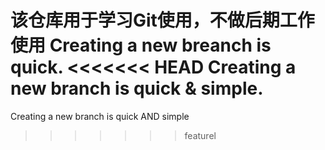 该仓库用于学习Git使用，不做后期工作使用
Creating a new breanch is quick.
<<<<<<< HEAD
Creating a new branch is quick & simple.
=======
Creating a new branch is quick AND simple

>>>>>>> featurel
